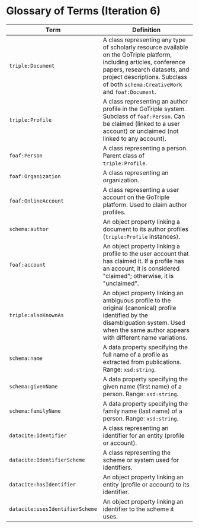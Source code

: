 # Glossary of Terms (Iteration 6)

| Term                        | Definition                                                                                                                                                                                                                          |
|-----------------------------|-------------------------------------------------------------------------------------------------------------------------------------------------------------------------------------------------------------------------------------|
| `triple:Document`           | A class representing any type of scholarly resource available on the GoTriple platform, including articles, conference papers, research datasets, and project descriptions. Subclass of both `schema:CreativeWork` and `foaf:Document`. |
| `triple:Profile`            | A class representing an author profile in the GoTriple system. Subclass of `foaf:Person`. Can be claimed (linked to a user account) or unclaimed (not linked to any account).                                                       |
| `foaf:Person`               | A class representing a person. Parent class of `triple:Profile`.                                                                                                                                                                    |
| `foaf:Organization`         | A class representing an organization.                                                                                                                                           |
| `foaf:OnlineAccount`        | A class representing a user account on the GoTriple platform. Used to claim author profiles.                                                                                                                                        |
| `schema:author`             | An object property linking a document to its author profiles (`triple:Profile` instances).                                                                                                                                          |
| `foaf:account`              | An object property linking a profile to the user account that has claimed it. If a profile has an account, it is considered "claimed"; otherwise, it is "unclaimed".                                                                |
| `triple:alsoKnownAs`        | An object property linking an ambiguous profile to the original (canonical) profile identified by the disambiguation system. Used when the same author appears with different name variations.                                       |
| `schema:name`               | A data property specifying the full name of a profile as extracted from publications. Range: `xsd:string`.                                                                                                                          |
| `schema:givenName`          | A data property specifying the given name (first name) of a person. Range: `xsd:string`.                                                                                                                                            |
| `schema:familyName`         | A data property specifying the family name (last name) of a person. Range: `xsd:string`.                                                                                                                                            |
| `datacite:Identifier`       | A class representing an identifier for an entity (profile or account).                                                                                                                                                              |
| `datacite:IdentifierScheme` | A class representing the scheme or system used for identifiers.                                                                                                                                                                     |
| `datacite:hasIdentifier`    | An object property linking an entity (profile or account) to its identifier.                                                                                                                                                        |
| `datacite:usesIdentifierScheme` | An object property linking an identifier to the scheme it uses.                                                                                                                                                                 |

